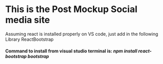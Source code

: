 # This is the Post Mockup Social media site
Assuming react is installed properly on VS code, just add in the following Library
ReactBootstrap
#### Command to install from visual studio terminal is: *npm install react-bootstrap bootstrap*
